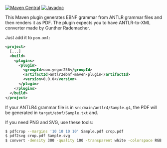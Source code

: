 [![Maven Central](https://img.shields.io/maven-central/v/com.yegor256/antlr2ebnf-maven-plugin.svg)](https://maven-badges.herokuapp.com/maven-central/com.yegor256/antlr2ebnf-maven-plugin)
[![Javadoc](http://www.javadoc.io/badge/com.yegor256/antlr2ebnf-maven-plugin.svg)](http://www.javadoc.io/doc/com.yegor256/antlr2ebnf-maven-plugin)

This Maven plugin generates EBNF grammar from ANTLR grammar files and then
renders it as PDF.
The plugin expects you to have ANTLR-to-XML converter made by Gunther Rademacher.

Just add it to `pom.xml`:

```xml
<project>
  [...]
  <build>
    <plugins>
      <plugin>
        <groupId>com.yegor256</groupId>
        <artifactId>antlr2ebnf-maven-plugin</artifactId>
        <version>0.0.0</version>
      </plugin>
    </plugins>
  </build>
</project>
```

If your ANTLR4 grammar file is in `src/main/antlr4/Sample.g4`,
the PDF will be generated in `target/ebnf/Sample.txt` and.

If you need PNG and SVG, use these tools:

```bash
$ pdfcrop --margins '10 10 10 10' Sample.pdf crop.pdf
$ pdf2svg crop.pdf Sample.svg
$ convert -density 300 -quality 100 -transparent white -colorspace RGB crop.pdf Sample.png
```
